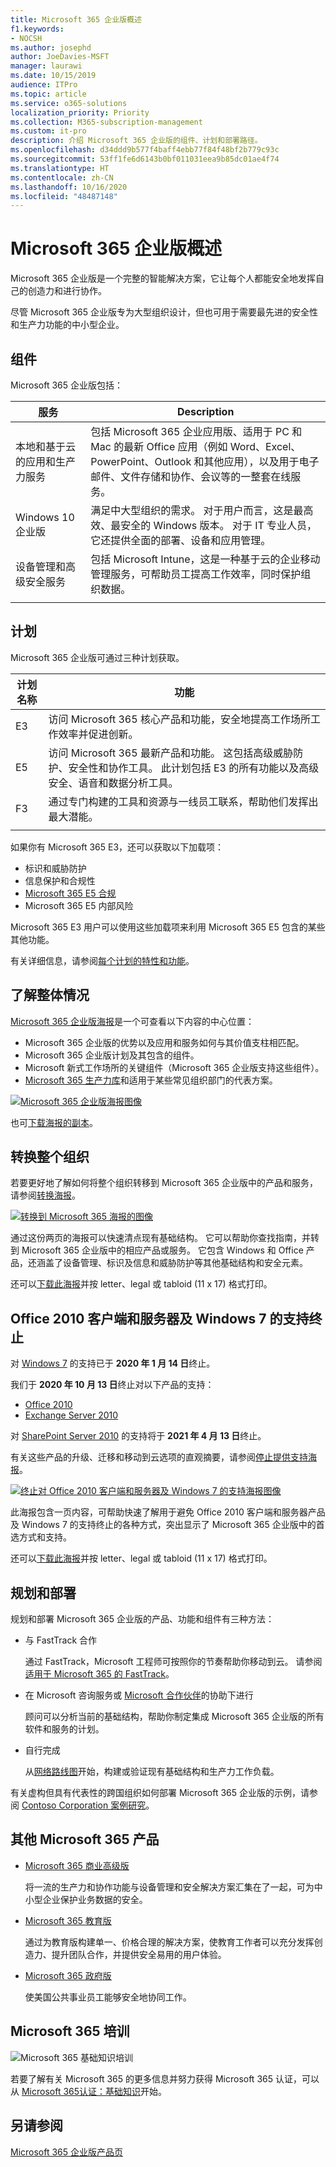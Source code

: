 ```yaml
---
title: Microsoft 365 企业版概述
f1.keywords:
- NOCSH
ms.author: josephd
author: JoeDavies-MSFT
manager: laurawi
ms.date: 10/15/2019
audience: ITPro
ms.topic: article
ms.service: o365-solutions
localization_priority: Priority
ms.collection: M365-subscription-management
ms.custom: it-pro
description: 介绍 Microsoft 365 企业版的组件、计划和部署路径。
ms.openlocfilehash: d34ddd9b577f4baff4ebb77f84f48bf2b779c93c
ms.sourcegitcommit: 53ff1fe6d6143b0bf011031eea9b85dc01ae4f74
ms.translationtype: HT
ms.contentlocale: zh-CN
ms.lasthandoff: 10/16/2020
ms.locfileid: "48487148"
---
```

# <a name="microsoft-365-for-enterprise-overview"></a>Microsoft 365 企业版概述

Microsoft 365 企业版是一个完整的智能解决方案，它让每个人都能安全地发挥自己的创造力和进行协作。

尽管 Microsoft 365 企业版专为大型组织设计，但也可用于需要最先进的安全性和生产力功能的中小型企业。

## <a name="components"></a>组件

Microsoft 365 企业版包括：

|服务|Description|
|---|---|
|本地和基于云的应用和生产力服务|包括 Microsoft 365 企业应用版、适用于 PC 和 Mac 的最新 Office 应用（例如 Word、Excel、PowerPoint、Outlook 和其他应用），以及用于电子邮件、文件存储和协作、会议等的一整套在线服务。|
|Windows 10 企业版|满足中大型组织的需求。 对于用户而言，这是最高效、最安全的 Windows 版本。 对于 IT 专业人员，它还提供全面的部署、设备和应用管理。|
|设备管理和高级安全服务|包括 Microsoft Intune，这是一种基于云的企业移动管理服务，可帮助员工提高工作效率，同时保护组织数据。|
|||

## <a name="plans"></a>计划

Microsoft 365 企业版可通过三种计划获取。

|计划名称|功能|
|---|---|
|E3|访问 Microsoft 365 核心产品和功能，安全地提高工作场所工作效率并促进创新。|
|E5|访问 Microsoft 365 最新产品和功能。 这包括高级威胁防护、安全性和协作工具。 此计划包括 E3 的所有功能以及高级安全、语音和数据分析工具。|
|F3|通过专门构建的工具和资源与一线员工联系，帮助他们发挥出最大潜能。|
|||

如果你有 Microsoft 365 E3，还可以获取以下加载项：

- 标识和威胁防护
- 信息保护和合规性
- [Microsoft 365 E5 合规](https://www.microsoft.com/microsoft-365/business/e5-compliance)
- Microsoft 365 E5 内部风险

Microsoft 365 E3 用户可以使用这些加载项来利用 Microsoft 365 E5 包含的某些其他功能。

有关详细信息，请参阅[每个计划的特性和功能](https://www.microsoft.com/microsoft-365/compare-all-microsoft-365-plans)。

## <a name="get-the-big-picture"></a>了解整体情况

[Microsoft 365 企业版海报](../downloads/Microsoft365Enterprise.pdf)是一个可查看以下内容的中心位置：

- Microsoft 365 企业版的优势以及应用和服务如何与其价值支柱相匹配。
- Microsoft 365 企业版计划及其包含的组件。
- Microsoft 新式工作场所的关键组件（Microsoft 365 企业版支持这些组件）。
- [Microsoft 365 生产力库](https://www.microsoft.com/microsoft-365/success/)和适用于某些常见组织部门的代表方案。

[![Microsoft 365 企业版海报图像](../media/microsoft-365-overview/m365e-poster.png)](../downloads/Microsoft365Enterprise.pdf)

也可[下载海报的副本](https://github.com/MicrosoftDocs/microsoft-365-docs/raw/public/microsoft-365/downloads/Microsoft365Enterprise.pdf)。


## <a name="transition-your-entire-organization"></a>转换整个组织

若要更好地了解如何将整个组织转移到 Microsoft 365 企业版中的产品和服务，请参阅[转换海报](../downloads/transition-org-to-m365.pdf)。

[![转换到 Microsoft 365 海报的图像](../media/microsoft-365-overview/transition-org-to-m365.png)](../downloads/transition-org-to-m365.pdf)

通过这份两页的海报可以快速清点现有基础结构。 它可以帮助你查找指南，并转到 Microsoft 365 企业版中的相应产品或服务。 它包含 Windows 和 Office 产品，还涵盖了设备管理、标识及信息和威胁防护等其他基础结构和安全元素。

还可以[下载此海报](https://github.com/MicrosoftDocs/microsoft-365-docs/raw/public/microsoft-365/downloads/transition-org-to-m365.pdf)并按 letter、legal 或 tabloid (11 x 17) 格式打印。

## <a name="end-of-support-for-windows-7-and-office-2010-clients-and-servers"></a>Office 2010 客户端和服务器及 Windows 7 的支持终止

对 [Windows 7](https://aka.ms/win7upgrade) 的支持已于 **2020 年 1 月 14 日**终止。

我们于 **2020 年 10 月 13 日**终止对以下产品的支持：

- [Office 2010](https://docs.microsoft.com/DeployOffice/office-2010-end-support-roadmap)
- [Exchange Server 2010](exchange-2010-end-of-support.md)

对 [SharePoint Server 2010](upgrade-from-sharepoint-2010.md) 的支持将于 **2021 年 4 月 13 日**终止。

有关这些产品的升级、迁移和移动到云选项的直观摘要，请参阅[停止提供支持海报](../downloads/Office2010Windows7EndOfSupport.pdf)。

[![终止对 Office 2010 客户端和服务器及 Windows 7 的支持海报图像](../media/microsoft-365-overview/office2010-windows7-end-of-support.png)](../downloads/Office2010Windows7EndOfSupport.pdf)

此海报包含一页内容，可帮助快速了解用于避免 Office 2010 客户端和服务器产品及 Windows 7 的支持终止的各种方式，突出显示了 Microsoft 365 企业版中的首选方式和支持。

还可以[下载此海报](https://github.com/MicrosoftDocs/microsoft-365-docs/raw/public/microsoft-365/downloads/Office2010Windows7EndOfSupport.pdf)并按 letter、legal 或 tabloid (11 x 17) 格式打印。

## <a name="plan-for-and-deploy"></a>规划和部署

规划和部署 Microsoft 365 企业版的产品、功能和组件有三种方法：

- 与 FastTrack 合作

   通过 FastTrack，Microsoft 工程师可按照你的节奏帮助你移动到云。 请参阅[适用于 Microsoft 365 的 FastTrack](https://fasttrack.microsoft.com/microsoft365)。

- 在 Microsoft 咨询服务或 [Microsoft 合作伙伴](https://partner.microsoft.com/)的协助下进行

   顾问可以分析当前的基础结构，帮助你制定集成 Microsoft 365 企业版的所有软件和服务的计划。

- 自行完成

   从[网络路线图](networking-roadmap-microsoft-365.md)开始，构建或验证现有基础结构和生产力工作负载。

有关虚构但具有代表性的跨国组织如何部署 Microsoft 365 企业版的示例，请参阅 [Contoso Corporation 案例研究](contoso-overview.md)。

## <a name="additional-microsoft-365-products"></a>其他 Microsoft 365 产品

- [Microsoft 365 商业高级版](https://docs.microsoft.com/microsoft-365/business/)

  将一流的生产力和协作功能与设备管理和安全解决方案汇集在了一起，可为中小型企业保护业务数据的安全。

- [Microsoft 365 教育版](https://docs.microsoft.com/education)

  通过为教育版构建单一、价格合理的解决方案，使教育工作者可以充分发挥创造力、提升团队合作，并提供安全易用的用户体验。

- [Microsoft 365 政府版](https://www.microsoft.com/microsoft-365/government)

  使美国公共事业员工能够安全地协同工作。

## <a name="microsoft-365-training"></a>Microsoft 365 培训

![Microsoft 365 基础知识培训](../media/microsoft-365-overview/m365-fundamentals.svg)

若要了解有关 Microsoft 365 的更多信息并努力获得 Microsoft 365 认证，可以从 [Microsoft 365认证：基础知识](https://docs.microsoft.com/learn/paths/m365-fundamentals/)开始。

## <a name="see-also"></a>另请参阅

[Microsoft 365 企业版产品页](https://www.microsoft.com/microsoft-365/enterprise)
